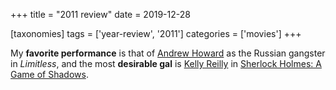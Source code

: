 +++
title = "2011 review"
date = 2019-12-28

[taxonomies]
tags = ['year-review', '2011']
categories = ['movies']
+++

My **favorite performance** is that of [Andrew Howard] as the Russian
gangster in *Limitless*,
and the most **desirable gal** is [Kelly Reilly] in [Sherlock Holmes: A Game
of Shadows].

[Kelly Reilly]: http://en.wikipedia.org/wiki/Kelly_Reilly
[Sherlock Holmes: A Game of Shadows]: http://tshepang.net/sherlock-holmes-a-game-of-shadows
[Andrew Howard]: https://en.wikipedia.org/wiki/Andrew_Howard
